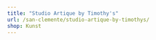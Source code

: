```yaml
---
title: "Studio Artique by Timothy's"
url: /san-clemente/studio-artique-by-timothys/
shop: Kunst
---
```

